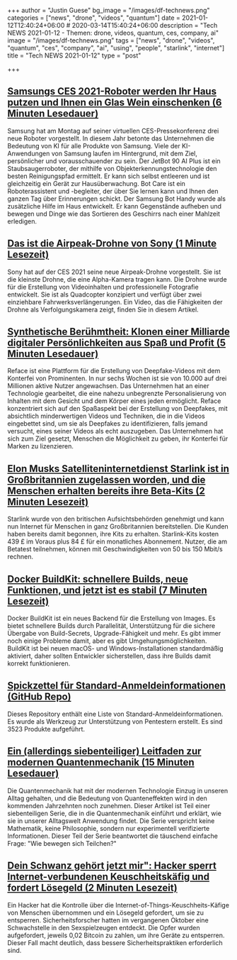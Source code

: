 +++
author = "Justin Guese"
bg_image = "/images/df-technews.png"
categories = ["news", "drone", "videos", "quantum"]
date = 2021-01-12T12:40:24+06:00 # 2020-03-14T15:40:24+06:00
description = "Tech NEWS 2021-01-12 - Themen: drone, videos, quantum, ces, company, ai"
image = "/images/df-technews.png"
tags = ["news", "drone", "videos", "quantum", "ces", "company", "ai", "using", "people", "starlink", "internet"]
title = "Tech NEWS 2021-01-12"
type = "post"

+++

## [Samsungs CES 2021-Roboter werden Ihr Haus putzen und Ihnen ein Glas Wein einschenken (6 Minuten Lesedauer)](https://www.cnet.com/news/samsung-ces-2021-robots-will-clean-your-house-and-pour-you-a-glass-of-wine//1/01000176f647fbab-4cd9c7ce-b35c-4879-9846-981262d0f7b3-000000/cfVFq_kXY_s_YYSNDD0nPo6I_lkp0wJnCbg-PwZ9gZ0=175)

 Samsung hat am Montag auf seiner virtuellen CES-Pressekonferenz drei neue Roboter vorgestellt. In diesem Jahr betonte das Unternehmen die Bedeutung von KI für alle Produkte von Samsung. Viele der KI-Anwendungen von Samsung laufen im Hintergrund, mit dem Ziel, persönlicher und vorausschauender zu sein. Der JetBot 90 AI Plus ist ein Staubsaugerroboter, der mithilfe von Objekterkennungstechnologie den besten Reinigungspfad ermittelt. Er kann sich selbst entleeren und ist gleichzeitig ein Gerät zur Hausüberwachung. Bot Care ist ein Roboterassistent und -begleiter, der über Sie lernen kann und Ihnen den ganzen Tag über Erinnerungen schickt. Der Samsung Bot Handy wurde als zusätzliche Hilfe im Haus entwickelt. Er kann Gegenstände aufheben und bewegen und Dinge wie das Sortieren des Geschirrs nach einer Mahlzeit erledigen.

## [Das ist die Airpeak-Drohne von Sony (1 Minute Lesezeit)](https://www.theverge.com/2021/1/11/22225758/sony-airpeak-drone-alpha-photography-cameras-ces-2021-announcement/1/01000176f647fbab-4cd9c7ce-b35c-4879-9846-981262d0f7b3-000000/Oi2-qPyZQUtaly-5oTJp7x_YaefZl2z8JbW8kv6FfaM=175)

 Sony hat auf der CES 2021 seine neue Airpeak-Drohne vorgestellt. Sie ist die kleinste Drohne, die eine Alpha-Kamera tragen kann. Die Drohne wurde für die Erstellung von Videoinhalten und professionelle Fotografie entwickelt. Sie ist als Quadcopter konzipiert und verfügt über zwei einziehbare Fahrwerksverlängerungen. Ein Video, das die Fähigkeiten der Drohne als Verfolgungskamera zeigt, finden Sie in diesem Artikel.

## [Synthetische Berühmtheit: Klonen einer Milliarde digitaler Persönlichkeiten aus Spaß und Profit (5 Minuten Lesedauer)](https://www.forbes.com/sites/johnkoetsier/2021/01/11/synthetic-celebrity-cloning-a-billion-digital-selves-for-fun-and-profit/?sh=2365817c29d2/1/01000176f647fbab-4cd9c7ce-b35c-4879-9846-981262d0f7b3-000000/wso2O_smoK0CSv-2bSPU21hiKU_ji8RsEE8s4y7EJto=175)

 Reface ist eine Plattform für die Erstellung von Deepfake-Videos mit dem Konterfei von Prominenten. In nur sechs Wochen ist sie von 10.000 auf drei Millionen aktive Nutzer angewachsen. Das Unternehmen hat an einer Technologie gearbeitet, die eine nahezu unbegrenzte Personalisierung von Inhalten mit dem Gesicht und dem Körper eines jeden ermöglicht. Reface konzentriert sich auf den Spaßaspekt bei der Erstellung von Deepfakes, mit absichtlich minderwertigen Videos und Techniken, die in die Videos eingebettet sind, um sie als Deepfakes zu identifizieren, falls jemand versucht, eines seiner Videos als echt auszugeben. Das Unternehmen hat sich zum Ziel gesetzt, Menschen die Möglichkeit zu geben, ihr Konterfei für Marken zu lizenzieren.

## [Elon Musks Satelliteninternetdienst Starlink ist in Großbritannien zugelassen worden, und die Menschen erhalten bereits ihre Beta-Kits (2 Minuten Lesezeit)](https://www.businessinsider.com/starlink-beta-uk-elon-musk-spacex-satellite-broadband-2021-1/1/01000176f647fbab-4cd9c7ce-b35c-4879-9846-981262d0f7b3-000000/aajwQQVhOBYJDo6EG4ftQblHc3csvhJ2ueLiOp8WLIo=175)

 Starlink wurde von den britischen Aufsichtsbehörden genehmigt und kann nun Internet für Menschen in ganz Großbritannien bereitstellen. Die Kunden haben bereits damit begonnen, ihre Kits zu erhalten. Starlink-Kits kosten 439 £ im Voraus plus 84 £ für ein monatliches Abonnement. Nutzer, die am Betatest teilnehmen, können mit Geschwindigkeiten von 50 bis 150 Mbit/s rechnen.

## [Docker BuildKit: schnellere Builds, neue Funktionen, und jetzt ist es stabil (7 Minuten Lesezeit)](https://pythonspeed.com/articles/docker-buildkit//1/01000176f647fbab-4cd9c7ce-b35c-4879-9846-981262d0f7b3-000000/9BgxrU3Rmwq4GMrvLEnguM995onFa0im1MtXbKAgyCo=175)

 Docker BuildKit ist ein neues Backend für die Erstellung von Images. Es bietet schnellere Builds durch Parallelität, Unterstützung für die sichere Übergabe von Build-Secrets, Upgrade-Fähigkeit und mehr. Es gibt immer noch einige Probleme damit, aber es gibt Umgehungsmöglichkeiten. BuildKit ist bei neuen macOS- und Windows-Installationen standardmäßig aktiviert, daher sollten Entwickler sicherstellen, dass ihre Builds damit korrekt funktionieren.

## [Spickzettel für Standard-Anmeldeinformationen (GitHub Repo)](https://github.com/ihebski/DefaultCreds-cheat-sheet/1/01000176f647fbab-4cd9c7ce-b35c-4879-9846-981262d0f7b3-000000/bMe3LAwEvydCVfaTkaBpPWcUKasNQiYPywnIeAoIDwk=175)

 Dieses Repository enthält eine Liste von Standard-Anmeldeinformationen. Es wurde als Werkzeug zur Unterstützung von Pentestern erstellt. Es sind 3523 Produkte aufgeführt.

## [Ein (allerdings siebenteiliger) Leitfaden zur modernen Quantenmechanik (15 Minuten Lesedauer)](https://arstechnica.com/science/2021/01/the-curious-observers-guide-to-quantum-mechanics//1/01000176f647fbab-4cd9c7ce-b35c-4879-9846-981262d0f7b3-000000/nJMnkt-c4zkNZYAmWUPEPd1dt51_L8vgGEMLz13j49s=175)

 Die Quantenmechanik hat mit der modernen Technologie Einzug in unseren Alltag gehalten, und die Bedeutung von Quanteneffekten wird in den kommenden Jahrzehnten noch zunehmen. Dieser Artikel ist Teil einer siebenteiligen Serie, die in die Quantenmechanik einführt und erklärt, wie sie in unserer Alltagswelt Anwendung findet. Die Serie verspricht keine Mathematik, keine Philosophie, sondern nur experimentell verifizierte Informationen. Dieser Teil der Serie beantwortet die täuschend einfache Frage: "Wie bewegen sich Teilchen?"

## [Dein Schwanz gehört jetzt mir": Hacker sperrt Internet-verbundenen Keuschheitskäfig und fordert Lösegeld (2 Minuten Lesezeit)](https://www.vice.com/en/article/m7apnn/your-cock-is-mine-now-hacker-locks-internet-connected-chastity-cage-demands-ransom/1/01000176f647fbab-4cd9c7ce-b35c-4879-9846-981262d0f7b3-000000/pcwsJ1tNE6F3jAZjWnukxLufPjrFczRq-oovjJELlx0=175)

 Ein Hacker hat die Kontrolle über die Internet-of-Things-Keuschheits-Käfige von Menschen übernommen und ein Lösegeld gefordert, um sie zu entsperren. Sicherheitsforscher hatten im vergangenen Oktober eine Schwachstelle in den Sexspielzeugen entdeckt. Die Opfer wurden aufgefordert, jeweils 0,02 Bitcoin zu zahlen, um ihre Geräte zu entsperren. Dieser Fall macht deutlich, dass bessere Sicherheitspraktiken erforderlich sind.

